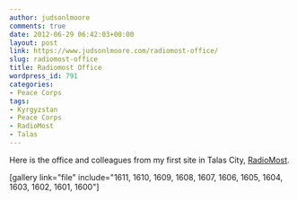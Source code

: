 ```yaml
---
author: judsonlmoore
comments: true
date: 2012-06-29 06:42:03+00:00
layout: post
link: https://www.judsonlmoore.com/radiomost-office/
slug: radiomost-office
title: Radiomost Office
wordpress_id: 791
categories:
- Peace Corps
tags:
- Kyrgyzstan
- Peace Corps
- RadioMost
- Talas
---
```


Here is the office and colleagues from my first site in Talas City, [RadioMost](https://www.judsonlmoore.com/radiomost-office/).

[gallery link="file" include="1611, 1610, 1609, 1608, 1607, 1606, 1605, 1604, 1603, 1602, 1601, 1600"]
